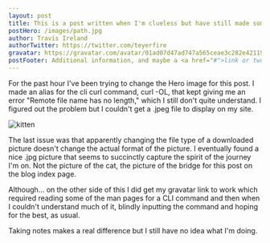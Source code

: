 ```yaml
---
layout: post
title: This is a post written when I'm clueless but have still made something work 
postHero: /images/path.jpg
author: Travis Ireland
authorTwitter: https://twitter.com/teyerfire
gravatar: https://gravatar.com/avatar/01ad07d47ad747a565ceae3c282e42119541f726a9c8162e792d92f62e88cb81
postFooter: Additional information, and maybe a <a href="#">link or two</a>
---
```


For the past hour I've been trying to change the Hero image for this post. I made an alias for the cli curl command, curl -OL, that kept giving me an error "Remote file name has no length," which I still don't quite understand. I figured out the problem but I couldn't get a .jpeg file to display on my site.

<img class="pull-right" src="https://placekitten.com/g/400/200" alt="kitten">

The last issue was that apparently changing the file type of a downloaded picture doesn't change the actual format of the picture. I eventually found a nice .jpg picture that seems to succinctly capture the spirit of the journey I'm on. Not the picture of the cat, the picture of the bridge for this post on the blog index page.

Although... on the other side of this I did get my gravatar link to work which required reading some of the man pages for a CLI command and then when I couldn't understand much of it, blindly inputting the command and hoping for the best, as usual. 

Taking notes makes a real difference but I still have no idea what I'm doing.
